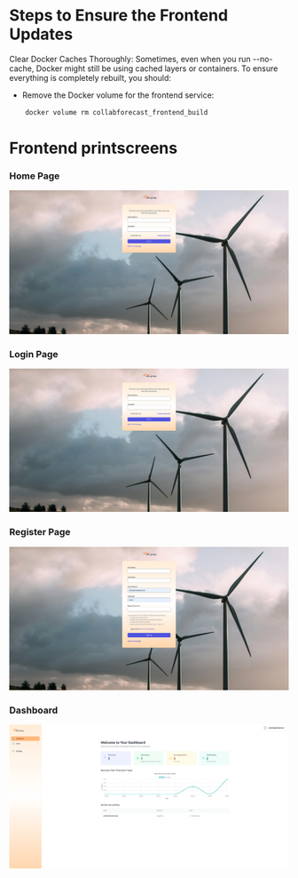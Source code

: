 # Steps to Ensure the Frontend Updates 
Clear Docker Caches Thoroughly: Sometimes, even when you run --no-cache, 
Docker might still be using cached layers or containers. To ensure everything is completely rebuilt, you should:

- Remove the Docker volume for the frontend service:

```bash
    docker volume rm collabforecast_frontend_build
```

# Frontend printscreens


### Home Page

![img_1.png](public/homepage.png)

### Login Page
![img.png](public/signing.png)

### Register Page

![img_1.png](public/register_page.png)

### Dashboard
![img.png](public/dashboard.png)